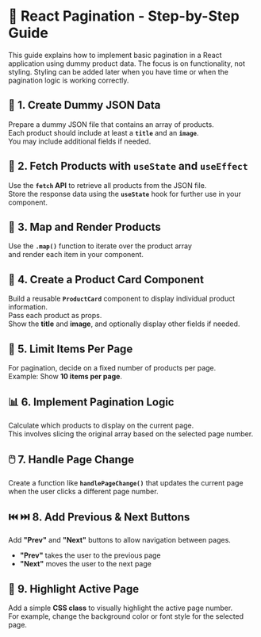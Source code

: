 # 📄 **React Pagination - Step-by-Step Guide**

This guide explains how to implement basic pagination in a React application using dummy product data. The focus is on functionality, not styling. Styling can be added later when you have time or when the pagination logic is working correctly.

## 🧰 **1. Create Dummy JSON Data**

Prepare a dummy JSON file that contains an array of products.  
Each product should include at least a **`title`** and an **`image`**.  
You may include additional fields if needed.

## 🔄 **2. Fetch Products with `useState` and `useEffect`**

Use the **`fetch` API** to retrieve all products from the JSON file.  
Store the response data using the **`useState`** hook for further use in your component.

## 🧩 **3. Map and Render Products**

Use the **`.map()`** function to iterate over the product array  
and render each item in your component.

## 🧱 **4. Create a Product Card Component**

Build a reusable **`ProductCard`** component to display individual product information.  
Pass each product as props.  
Show the **title** and **image**, and optionally display other fields if needed.

## 🔢 **5. Limit Items Per Page**

For pagination, decide on a fixed number of products per page.  
Example: Show **10 items per page**.

## 📊 **6. Implement Pagination Logic**

Calculate which products to display on the current page.  
This involves slicing the original array based on the selected page number.

## 🖱️ **7. Handle Page Change**

Create a function like **`handlePageChange()`** that updates the current page  
when the user clicks a different page number.

## ⏮️ ⏭️ **8. Add Previous & Next Buttons**

Add **"Prev"** and **"Next"** buttons to allow navigation between pages.

- **"Prev"** takes the user to the previous page
- **"Next"** moves the user to the next page

## 🎯 **9. Highlight Active Page**

Add a simple **CSS class** to visually highlight the active page number.  
For example, change the background color or font style for the selected page.
